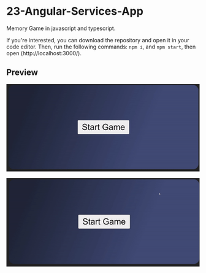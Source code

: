 # 23-Angular-Services-App

Memory Game in javascript and typescript.

If you're interested, you can download the repository and open it in your code editor.
Then, run the following commands: `npm i`, and `npm start`, then open (http://localhost:3000/).

## Preview

![game1](./game1.gif)

![game2](./game2.gif)
